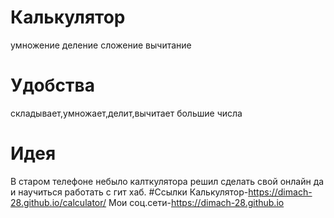 # Калькулятор
умножение
деление 
сложение
вычитание
# Удобства 
складывает,умножает,делит,вычитает большие числа 
# Идея 
В старом телефоне небыло калткулятора решил сделать свой онлайн да и научиться работать с гит хаб.
#Ссылки
Калькулятор-https://dimach-28.github.io/calculator/
Мои соц.сети-https://dimach-28.github.io
